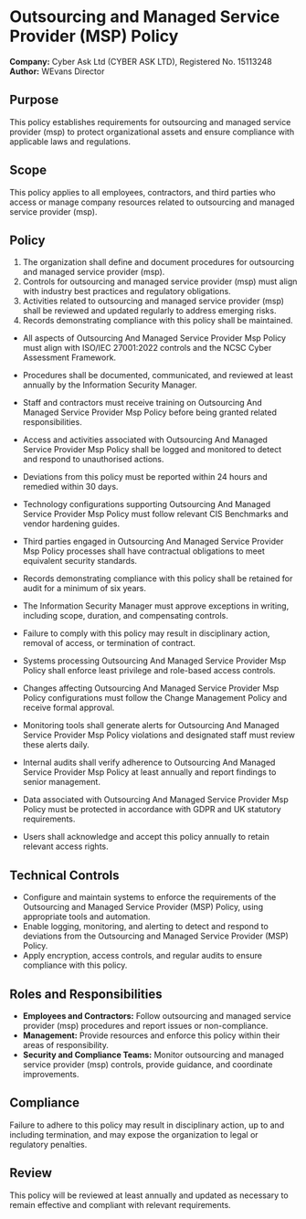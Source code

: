 # Outsourcing and Managed Service Provider (MSP) Policy

**Company:** Cyber Ask Ltd (CYBER ASK LTD), Registered No. 15113248  
**Author:** WEvans Director

## Purpose

This policy establishes requirements for outsourcing and managed service provider (msp) to protect organizational assets and ensure compliance with applicable laws and regulations.

## Scope

This policy applies to all employees, contractors, and third parties who access or manage company resources related to outsourcing and managed service provider (msp).

## Policy
1. The organization shall define and document procedures for outsourcing and managed service provider (msp).
2. Controls for outsourcing and managed service provider (msp) must align with industry best practices and regulatory obligations.
3. Activities related to outsourcing and managed service provider (msp) shall be reviewed and updated regularly to address emerging risks.
4. Records demonstrating compliance with this policy shall be maintained.

- All aspects of Outsourcing And Managed Service Provider Msp Policy must align with ISO/IEC 27001:2022 controls and the NCSC Cyber Assessment Framework.
- Procedures shall be documented, communicated, and reviewed at least annually by the Information Security Manager.
- Staff and contractors must receive training on Outsourcing And Managed Service Provider Msp Policy before being granted related responsibilities.
- Access and activities associated with Outsourcing And Managed Service Provider Msp Policy shall be logged and monitored to detect and respond to unauthorised actions.
- Deviations from this policy must be reported within 24 hours and remedied within 30 days.
- Technology configurations supporting Outsourcing And Managed Service Provider Msp Policy must follow relevant CIS Benchmarks and vendor hardening guides.
- Third parties engaged in Outsourcing And Managed Service Provider Msp Policy processes shall have contractual obligations to meet equivalent security standards.
- Records demonstrating compliance with this policy shall be retained for audit for a minimum of six years.
- The Information Security Manager must approve exceptions in writing, including scope, duration, and compensating controls.
- Failure to comply with this policy may result in disciplinary action, removal of access, or termination of contract.

- Systems processing Outsourcing And Managed Service Provider Msp Policy shall enforce least privilege and role-based access controls.
- Changes affecting Outsourcing And Managed Service Provider Msp Policy configurations must follow the Change Management Policy and receive formal approval.
- Monitoring tools shall generate alerts for Outsourcing And Managed Service Provider Msp Policy violations and designated staff must review these alerts daily.
- Internal audits shall verify adherence to Outsourcing And Managed Service Provider Msp Policy at least annually and report findings to senior management.
- Data associated with Outsourcing And Managed Service Provider Msp Policy must be protected in accordance with GDPR and UK statutory requirements.
- Users shall acknowledge and accept this policy annually to retain relevant access rights.

## Technical Controls

- Configure and maintain systems to enforce the requirements of the Outsourcing and Managed Service Provider (MSP) Policy, using appropriate tools and automation.
- Enable logging, monitoring, and alerting to detect and respond to deviations from the Outsourcing and Managed Service Provider (MSP) Policy.
- Apply encryption, access controls, and regular audits to ensure compliance with this policy.

## Roles and Responsibilities

- **Employees and Contractors:** Follow outsourcing and managed service provider (msp) procedures and report issues or non-compliance.
- **Management:** Provide resources and enforce this policy within their areas of responsibility.
- **Security and Compliance Teams:** Monitor outsourcing and managed service provider (msp) controls, provide guidance, and coordinate improvements.

## Compliance

Failure to adhere to this policy may result in disciplinary action, up to and including termination, and may expose the organization to legal or regulatory penalties.

## Review

This policy will be reviewed at least annually and updated as necessary to remain effective and compliant with relevant requirements.
